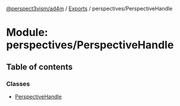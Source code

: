 [@perspect3vism/ad4m](../README.md) / [Exports](../modules.md) / perspectives/PerspectiveHandle

# Module: perspectives/PerspectiveHandle

## Table of contents

### Classes

- [PerspectiveHandle](../classes/perspectives_PerspectiveHandle.PerspectiveHandle.md)
